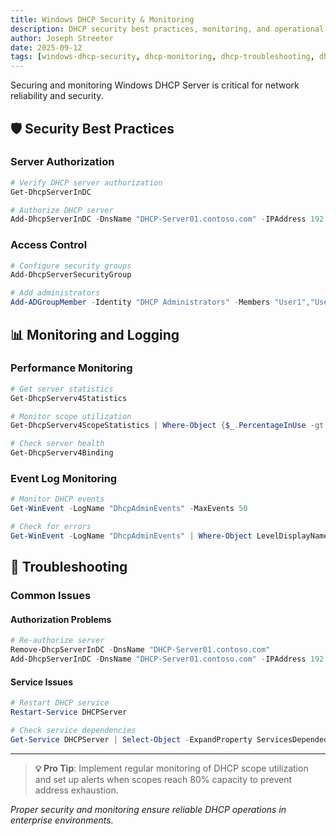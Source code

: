 ```yaml
---
title: Windows DHCP Security & Monitoring
description: DHCP security best practices, monitoring, and operational procedures for Windows Server environments
author: Joseph Streeter
date: 2025-09-12
tags: [windows-dhcp-security, dhcp-monitoring, dhcp-troubleshooting, dhcp-best-practices]
---
```


Securing and monitoring Windows DHCP Server is critical for network reliability and security.

## 🛡️ Security Best Practices

### Server Authorization

```powershell
# Verify DHCP server authorization
Get-DhcpServerInDC

# Authorize DHCP server
Add-DhcpServerInDC -DnsName "DHCP-Server01.contoso.com" -IPAddress 192.168.1.10
```

### Access Control

```powershell
# Configure security groups
Add-DhcpServerSecurityGroup

# Add administrators
Add-ADGroupMember -Identity "DHCP Administrators" -Members "User1","User2"
```

## 📊 Monitoring and Logging

### Performance Monitoring

```powershell
# Get server statistics
Get-DhcpServerv4Statistics

# Monitor scope utilization
Get-DhcpServerv4ScopeStatistics | Where-Object {$_.PercentageInUse -gt 80}

# Check server health
Get-DhcpServerv4Binding
```

### Event Log Monitoring

```powershell
# Monitor DHCP events
Get-WinEvent -LogName "DhcpAdminEvents" -MaxEvents 50

# Check for errors
Get-WinEvent -LogName "DhcpAdminEvents" | Where-Object LevelDisplayName -eq "Error"
```

## 🔧 Troubleshooting

### Common Issues

#### Authorization Problems

```powershell
# Re-authorize server
Remove-DhcpServerInDC -DnsName "DHCP-Server01.contoso.com"
Add-DhcpServerInDC -DnsName "DHCP-Server01.contoso.com" -IPAddress 192.168.1.10
```

#### Service Issues

```powershell
# Restart DHCP service
Restart-Service DHCPServer

# Check service dependencies
Get-Service DHCPServer | Select-Object -ExpandProperty ServicesDependedOn
```

---

> **💡 Pro Tip**: Implement regular monitoring of DHCP scope utilization and set up alerts when scopes reach 80% capacity to prevent address exhaustion.

*Proper security and monitoring ensure reliable DHCP operations in enterprise environments.*
